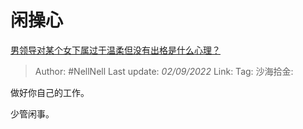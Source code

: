 # 闲操心
[男领导对某个女下属过于温柔但没有出格是什么心理？](https://www.zhihu.com/question/546305588/answer/2654482902)

> Author: #NellNell
> Last update: *02/09/2022*
> Link:
> Tag:
> 沙海拾金:

做好你自己的工作。

少管闲事。